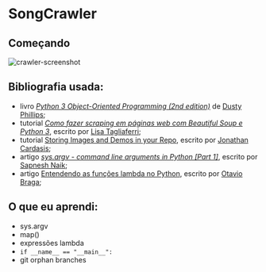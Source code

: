 # SongCrawler



## Começando

![crawler-screenshot](https://github.com/guiemi/SongCrawler/blob/pics/crawler-screenshot.png)



## Bibliografia usada: 

* livro *[Python 3 Object-Oriented Programming (2nd edition)](https://www.packtpub.com/application-development/python-3-object-oriented-programming-second-edition)* de [Dusty Phillips](https://github.com/dusty-phillips);
* tutorial *[Como fazer scraping em páginas web com Beautiful Soup e Python 3](https://www.digitalocean.com/community/tutorials/como-fazer-scraping-em-paginas-web-com-beautiful-soup-and-python-3-pt)*, escrito por [Lisa Tagliaferri](https://lisatagliaferri.org);
* tutorial [Storing Images and Demos in your Repo](https://gist.github.com/joncardasis/e6494afd538a400722545163eb2e1fa5), escrito por [Jonathan Cardasis](https://gist.github.com/joncardasis);
* artigo *[sys.argv - command line arguments in Python [Part 1]](https://www.kerneldev.com/2018/09/01/command-line-arguments-using-python-sys-argv-part1/)*, escrito por [Sapnesh Naik](https://github.com/SapneshNaik);
* artigo [Entendendo as funções lambda no Python](https://medium.com/@otaviobn/entendendo-as-funções-lambda-no-python-cbe3c5abb179), escrito por [Otavio Braga](https://github.com/OtavioBraga);

## O que eu aprendi:

* sys.argv
* map()
* expressões lambda
* `if __name__ == "__main__":`
* git orphan branches
